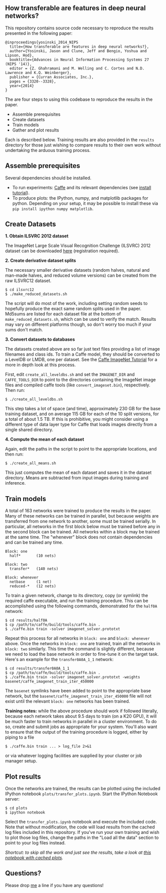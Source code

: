 ## How transferable are features in deep neural networks?


This repository contains source code necessary to reproduce the results presented in the following paper:

```
@inproceedings{yosinski_2014_NIPS
  title={How transferable are features in deep neural networks?},
  author={Yosinski, Jason and Clune, Jeff and Bengio, Yoshua and Lipson, Hod},
  booktitle={Advances in Neural Information Processing Systems 27 (NIPS '14)},
  editor = {Z. Ghahramani and M. Welling and C. Cortes and N.D. Lawrence and K.Q. Weinberger},
  publisher = {Curran Associates, Inc.},
  pages = {3320--3328},
  year={2014}
}
```

The are four steps to using this codebase to reproduce the results in the paper.

 * Assemble prerequisites
 * Create datasets
 * Train models
 * Gather and plot results

Each is described below. Training results are also provided in the
`results` directory for those just wishing to compare results to their
own work without undertaking the arduous training process.



## Assemble prerequisites

Several dependencies should be installed.

 * To run experiments: [Caffe](http://caffe.berkeleyvision.org/) and its relevant dependencies (see [install tutorial](http://caffe.berkeleyvision.org/installation.html)).
 * To produce plots: the IPython, numpy, and matplotlib packages for python. Depending on your setup, it may be possible to install these via `pip install ipython numpy matplotlib`.



## Create Datasets

**1. Obtain ILSVRC 2012 dataset**

The ImageNet Large Scale Visual Recognition Challenge (ILSVRC) 2012 dataset can be downloaded [here](http://image-net.org/challenges/LSVRC/2012/index) (registration required).

**2. Create derivative dataset splits**

The necessary smaller derivative datasets (random halves, natural and man-made halves, and reduced volume versions) can be created from the raw ILSVRC12 dataset.

```
$ cd ilsvrc12
$ ./make_reduced_datasets.sh
```

The script will do most of the work, including setting random seeds to hopefully produce the exact same random splits used in the paper. Md5sums are listed for each dataset file at the bottom of `make_reduced_datasets.sh`, which can be used to verify the match. Results may vary on different platforms though, so don't worry too much if your sums don't match.

**3. Convert datasets to databases**

The datasets created above are so far just text files providing a list of image filenames and class ids. To train a Caffe model, they should be converted to a LevelDB or LMDB, one per dataset. See the [Caffe ImageNet Tutorial](http://caffe.berkeleyvision.org/gathered/examples/imagenet.html) for a more in depth look at this process.

First, edit `create_all_leveldbs.sh` and set the `IMAGENET_DIR` and `CAFFE_TOOLS_DIR` to point to the directories containing the ImageNet image files and compiled caffe tools (like `convert_imageset.bin`), respectively. Then run:

```$ ./create_all_leveldbs.sh```

This step takes a lot of space (and time), approximately 230 GB for the base training dataset, and on average 115 GB for each of the 10 split versions, for a total of about 1.5 TB. If this is prohibitive, you might consider using a different type of data layer type for Caffe that loads images directly from a single shared directory.

**4. Compute the mean of each dataset**

Again, edit the paths in the script to point to the appropriate locations, and then run:

```
$ ./create_all_means.sh
```

This just computes the mean of each dataset and saves it in the dataset directory. Means are subtracted from input images during training and inference.



## Train models

A total of 163 networks were trained to produce the results in the
paper. Many of these networks can be trained in parallel, but because
weights are transferred from one network to another, some must be
trained serially. In particular, all networks in the first block below
must be trained before any in the second block can be trained. All
networks within a block may be trained at the same time. The
"whenever" block does not contain dependencies and can be trained any
time.

```
Block: one
  half*       (10 nets)

Block: two
  transfer*   (140 nets)

Block: whenever
  netbase     (1 net)
  reduced-*   (12 nets)
```

To train a given network, change to its directory, copy (or symlink)
the required caffe executable, and run the training procedure. This
can be accomplished using the following commands, demonstrated for the
`half0A` network:

```
$ cd results/half0A
$ cp /path/to/caffe/build/tools/caffe.bin .
$ ./caffe.bin train -solver imagenet_solver.prototxt
```

Repeat this process for all networks in `block: one` and `block:
whenever` above. Once the networks in `block: one` are trained, train
all the networks in `block: two` similarly. This time the command is
slightly different, because we need to load the base network in order
to fine-tune it on the target task. Here's an example for the
`transfer0A0A_1_1` network:

```
$ cd results/transfer0A0A_1_1
$ cp /path/to/caffe/build/tools/caffe.bin .
$ ./caffe.bin train -solver imagenet_solver.prototxt -weights basenet/caffe_imagenet_train_iter_450000
```

The `basenet` symlinks have been added to point to the appropriate
base network, but the `basenet/caffe_imagenet_train_iter_450000` file
will not exist until the relevant `block: one` networks has been trained.

**Training notes:** while the above procedure should work if followed
literally, because each network takes about 9.5 days to train (on a
K20 GPU), it will be much faster to train networks in parallel in a
cluster environment. To do so, create and submit jobs as appropriate
for your system. You'll also want to ensure that the output of the
training procedure is logged, either by piping to a file

```
$ ./caffe.bin train ... > log_file 2>&1
```

or via whatever logging facilities are supplied by your cluster or job
manager setup.



## Plot results

Once the networks are trained, the results can be plotted using the included IPython notebook `plots/transfer_plots.ipynb`.
Start the IPython Notebook server:

```
$ cd plots
$ ipython notebook
```

Select the `transfer_plots.ipynb` notebook and execute the included
code. Note that without modification, the code will load results from
the cached log files included in this repository. If you've run your
own training and wish to plot those log files, change the paths in the
"Load all the data" section to point to your log files instead.

_Shortcut: to skip all the work and just see the results, take a look at [this notebook with cached plots](http://nbviewer.ipython.org/url/yosinski.cs.cornell.edu/transfer_plots.ipynb)._



## Questions?

Please drop [me](http://yosinski.com/) a line if you have any questions!
